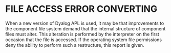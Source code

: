 




<h1 class="heading"><span class="name">FILE ACCESS ERROR CONVERTING</span></h1>

When a new version of Dyalog APL is used, it may be that improvements to the component file system demand that the internal structure of component files must alter.  This alteration is performed by the interpreter on the first occasion that the file is accessed.  If the operating system file permissions deny the ability to perform such a restructure, this report is given.



